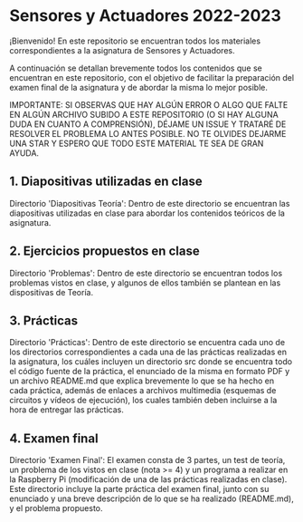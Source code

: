 # Sensores y Actuadores 2022-2023

¡Bienvenido! En este repositorio se encuentran todos los materiales correspondientes a la asignatura de Sensores y Actuadores.

A continuación se detallan brevemente todos los contenidos que se encuentran en este repositorio, con el objetivo de facilitar la preparación del examen final de la asignatura y de abordar la misma lo mejor posible.

IMPORTANTE: SI OBSERVAS QUE HAY ALGÚN ERROR O ALGO QUE FALTE EN ALGÚN ARCHIVO SUBIDO A ESTE REPOSITORIO (O SI HAY ALGUNA DUDA EN CUANTO A COMPRENSIÓN), DÉJAME UN ISSUE Y TRATARÉ DE RESOLVER EL PROBLEMA LO ANTES POSIBLE. NO TE OLVIDES DEJARME UNA STAR Y ESPERO QUE TODO ESTE MATERIAL TE SEA DE GRAN AYUDA.

## 1. Diapositivas utilizadas en clase

Directorio 'Diapositivas Teoría': Dentro de este directorio se encuentran las diapositivas utilizadas en clase para abordar los contenidos teóricos de la asignatura.

## 2. Ejercicios propuestos en clase

Directorio 'Problemas': Dentro de este directorio se encuentran todos los problemas vistos en clase, y algunos de ellos también se plantean en las dispositivas de Teoría.

## 3. Prácticas

Directorio 'Prácticas': Dentro de este directorio se encuentra cada uno de los directorios correspondientes a cada una de las prácticas realizadas en la asignatura, los cuáles incluyen un directorio src donde se encuentra todo el código fuente de la práctica, el enunciado de la misma en formato PDF y un archivo README.md que explica brevemente lo que se ha hecho en cada práctica, además de enlaces a archivos multimedia (esquemas de circuitos y vídeos de ejecución), los cuales también deben incluirse a la hora de entregar las prácticas.

## 4. Examen final

Directorio 'Examen Final': El examen consta de 3 partes, un test de teoría, un problema de los vistos en clase (nota >= 4) y un programa a realizar en la Raspberry Pi (modificación de una de las prácticas realizadas en clase). Este directorio incluye la parte práctica del examen final, junto con su enunciado y una breve descripción de lo que se ha realizado (README.md), y el problema propuesto.
